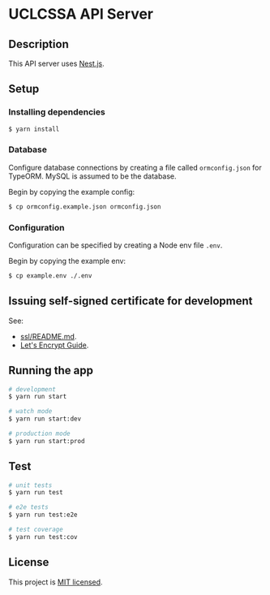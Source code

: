 # UCLCSSA API Server

## Description

This API server uses [Nest.js](https://github.com/nestjs/nest).

## Setup

### Installing dependencies

```bash
$ yarn install
```

### Database

Configure database connections by creating a file called `ormconfig.json` for TypeORM. MySQL is assumed to be the database.

Begin by copying the example config:

```bash
$ cp ormconfig.example.json ormconfig.json
```

### Configuration

Configuration can be specified by creating a Node env file `.env`.

Begin by copying the example env:

```bash
$ cp example.env ./.env
```

## Issuing self-signed certificate for development

See:
 
 - [ssl/README.md](ssl/README.md).
 - [Let's Encrypt Guide](https://letsencrypt.org/docs/certificates-for-localhost/).

## Running the app

```bash
# development
$ yarn run start

# watch mode
$ yarn run start:dev

# production mode
$ yarn run start:prod
```

## Test

```bash
# unit tests
$ yarn run test

# e2e tests
$ yarn run test:e2e

# test coverage
$ yarn run test:cov
```

## License

  This project is [MIT licensed](LICENSE).
